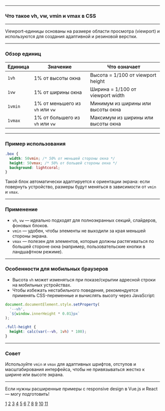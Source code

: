 
---

### Что такое vh, vw, vmin и vmax в CSS

---

Viewport-единицы основаны на размере области просмотра (viewport) и используются для создания адаптивной и резиновой верстки.

---

### Обзор единиц

| Единица | Значение                        | Что означает                       |
| ------- | ------------------------------- | ---------------------------------- |
| `1vh`   | 1% от высоты окна               | Высота = 1/100 от viewport height  |
| `1vw`   | 1% от ширины окна               | Ширина = 1/100 от viewport width   |
| `1vmin` | 1% от меньшего из `vh` или `vw` | Минимум из ширины или высоты окна  |
| `1vmax` | 1% от большего из `vh` или `vw` | Максимум из ширины или высоты окна |

---

### Пример использования

```css
.box {
  width: 50vmin; /* 50% от меньшей стороны окна */
  height: 50vmax; /* 50% от большей стороны окна */
  background: lightcoral;
}
```

Такой блок автоматически адаптируется к ориентации экрана: если повернуть устройство, размеры будут меняться в зависимости от `vmin` и `vmax`.

---

### Применение

- `vh`, `vw` — идеально подходят для полноэкранных секций, слайдеров, фоновых блоков.
- `vmin` — удобен, чтобы элементы не выходили за края меньшей стороны экрана.
- `vmax` — полезен для элементов, которые должны растягиваться по большей стороне окна (например, пользовательские кнопки в ландшафтном режиме).

---

### Особенности для мобильных браузеров

- Высота `vh` может изменяться при показе/скрытии адресной строки на мобильных устройствах.
- Чтобы избежать нестабильного поведения, рекомендуется применять CSS-переменные и вычислять высоту через JavaScript:

```js
document.documentElement.style.setProperty(
  '--vh',
  `${window.innerHeight * 0.01}px`
);
```

```css
.full-height {
  height: calc(var(--vh, 1vh) * 100);
}
```

---

### Совет

Используйте `vmin` и `vmax` для адаптивных шрифтов, отступов и масштабирования интерфейса, чтобы не привязываться жестко к ширине или высоте экрана.

---

Если нужны расширенные примеры с responsive design в Vue.js и React — могу подготовить!

[1](https://www.hackfrontend.com/docs/html-and-css/vh-vw-vmin-vmax-in-css)
[2](https://doka.guide/css/vw-vh/)
[3](https://purpleschool.ru/knowledge-base/article/vw-vh-vmin-vmax)
[4](https://html5book.ru/edinicy-izmereniya-vh-vw-vmin-vmax/)
[5](https://tproger.ru/articles/novye-edinicy-izmereniya-svh-lvh-dvh-dlya-adaptivnoj-verstki)
[6](https://habr.com/ru/articles/331184/)
[7](https://stasonmars.ru/html-css/viewport-edinitsy-v-css/)
[8](https://www.dev-notes.ru/articles/css/introduction-to-css-viewports/)
[9](https://www.youtube.com/watch?v=JT4J5hOcfqE)
[10](https://www.reddit.com/r/css/comments/q3p7bd/what_tutorial_helped_you_to_learn_best_practices/)
[11](https://doka.guide/css/numeric-types/)
